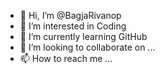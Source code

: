 - 👋 Hi, I’m @BagjaRivanop
- 👀 I’m interested in Coding
- 🌱 I’m currently learning GitHub
- 💞️ I’m looking to collaborate on ...
- 📫 How to reach me ...

<!---
BagjaRivanop/BagjaRivanop is a ✨ special ✨ repository because its `README.md` (this file) appears on your GitHub profile.
You can click the Preview link to take a look at your changes.
--->

